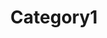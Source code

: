 ---
title: "Category1" 
layout: category
permalink: /categories/category1/ 
author_profile: true
taxonomy: Category1
sidebar:
    nav: "categories"
---